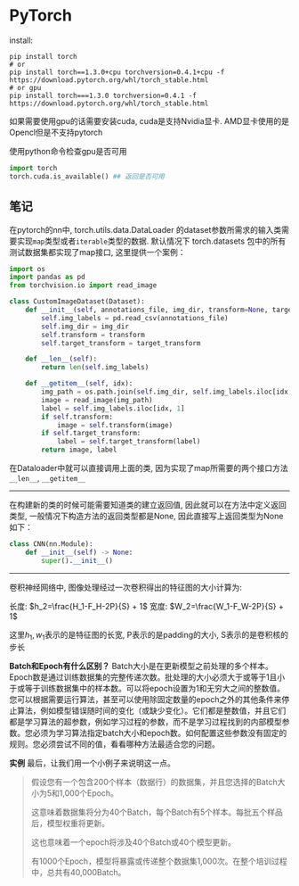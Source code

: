 # PyTorch

install:

```shell script
pip install torch
# or
pip install torch==1.3.0+cpu torchversion=0.4.1+cpu -f https://download.pytorch.org/whl/torch_stable.html
# or gpu
pip install torch===1.3.0 torchversion=0.4.1 -f https://download.pytorch.org/whl/torch_stable.html
```

如果需要使用gpu的话需要安装cuda, cuda是支持Nvidia显卡. AMD显卡使用的是Opencl但是不支持pytorch

使用python命令检查gpu是否可用

```python
import torch
torch.cuda.is_available() ## 返回是否可用
```

## 笔记

在pytorch的nn中, torch.utils.data.DataLoader 的dataset参数所需求的输入类需要实现`map`类型或者`iterable`类型的数据. 默认情况下 torch.datasets 包中的所有测试数据集都实现了map接口, 这里提供一个案例：

```python
import os
import pandas as pd
from torchvision.io import read_image

class CustomImageDataset(Dataset):
    def __init__(self, annotations_file, img_dir, transform=None, target_transform=None):
        self.img_labels = pd.read_csv(annotations_file)
        self.img_dir = img_dir
        self.transform = transform
        self.target_transform = target_transform

    def __len__(self):
        return len(self.img_labels)

    def __getitem__(self, idx):
        img_path = os.path.join(self.img_dir, self.img_labels.iloc[idx, 0])
        image = read_image(img_path)
        label = self.img_labels.iloc[idx, 1]
        if self.transform:
            image = self.transform(image)
        if self.target_transform:
            label = self.target_transform(label)
        return image, label
```

在Dataloader中就可以直接调用上面的类, 因为实现了map所需要的两个接口方法 `__len__`, `__getitem__`

***

在构建新的类的时候可能需要知道类的建立返回值, 因此就可以在方法中定义返回类型, 一般情况下构造方法的返回类型都是None, 因此直接写上返回类型为None如下：

```python
class CNN(nn.Module):
    def __init__(self) -> None:
        super().__init__()
```

***

卷积神经网络中, 图像处理经过一次卷积得出的特征图的大小计算为:

长度: $h_2=\frac{H_1-F_H-2P}{S} + 1$
宽度: $W_2=\frac{W_1-F_W-2P}{S} + 1$

这里$h_1,w_1$表示的是特征图的长宽, P表示的是padding的大小, S表示的是卷积核的步长

**Batch和Epoch有什么区别？**
Batch大小是在更新模型之前处理的多个样本。Epoch数是通过训练数据集的完整传递次数。批处理的大小必须大于或等于1且小于或等于训练数据集中的样本数。可以将epoch设置为1和无穷大之间的整数值。您可以根据需要运行算法，甚至可以使用除固定数量的epoch之外的其他条件来停止算法，例如模型错误随时间的变化（或缺少变化）。它们都是整数值，并且它们都是学习算法的超参数，例如学习过程的参数，而不是学习过程找到的内部模型参数。您必须为学习算法指定batch大小和epoch数。如何配置这些参数没有固定的规则。您必须尝试不同的值，看看哪种方法最适合您的问题。

**实例**
最后，让我们用一个小例子来说明这一点。

> 假设您有一个包含200个样本（数据行）的数据集，并且您选择的Batch大小为5和1,000个Epoch。
>
> 这意味着数据集将分为40个Batch，每个Batch有5个样本。每批五个样品后，模型权重将更新。
>
> 这也意味着一个epoch将涉及40个Batch或40个模型更新。
>
> 有1000个Epoch，模型将暴露或传递整个数据集1,000次。在整个培训过程中，总共有40,000Batch。
